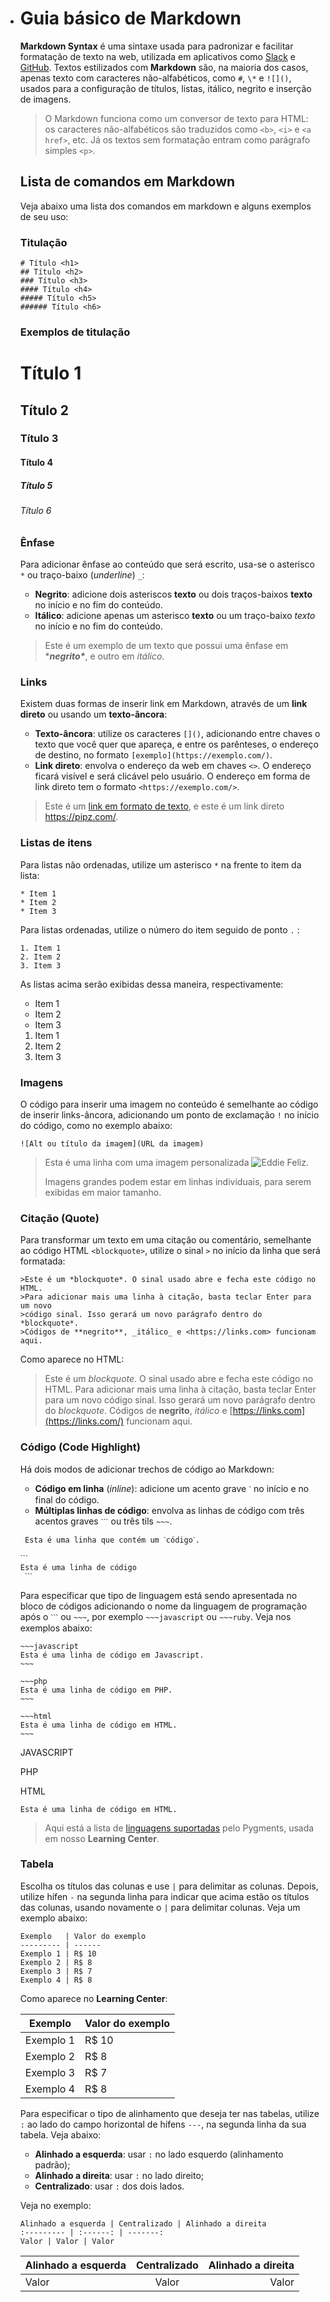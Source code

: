 - # Guia básico de Markdown

  **Markdown Syntax** é uma sintaxe usada para padronizar e facilitar formatação de texto na web, utilizada em aplicativos como [Slack](https://slack.com/) e [GitHub](https://github.com/). Textos estilizados com **Markdown** são, na maioria dos casos, apenas texto com caracteres não-alfabéticos, como `#`, `\*` e `![]()`, usados para a configuração de títulos, listas, itálico, negrito e inserção de imagens.

  > O Markdown funciona como um conversor de texto para HTML: os caracteres não-alfabéticos são traduzidos como `<b>`, `<i>` e `<a href>`, etc. Já os textos sem formatação entram como parágrafo simples `<p>`.

  ## Lista de comandos em Markdown

  Veja abaixo uma lista dos comandos em markdown e alguns exemplos de seu uso:

  ### Titulação

  ```
  # Título <h1>
  ## Título <h2>
  ### Título <h3>
  #### Título <h4>
  ##### Título <h5>
  ###### Título <h6>
  ```

  ### Exemplos de titulação

  # Título 1

  ## Título 2

  ### Título 3

  #### Título 4

  ##### Título 5

  ###### Título 6

  ### Ênfase

  Para adicionar ênfase ao conteúdo que será escrito, usa-se o asterisco `*` ou traço-baixo (*underline*) `_`:

  - **Negrito**: adicione dois asteriscos ****texto**** ou dois traços-baixos __**texto**__ no início e no fim do conteúdo.
  - **Itálico**: adicione apenas um asterisco **texto** ou um traço-baixo _*texto*_ no início e no fim do conteúdo.

  > Este é um exemplo de um texto que possui uma ênfase em ****negrito\****, e outro em _*itálico*_.

  ### Links

  Existem duas formas de inserir link em Markdown, através de um **link direto** ou usando um **texto-âncora**:

  - **Texto-âncora**: utilize os caracteres `[]()`, adicionando entre chaves o texto que você quer que apareça, e entre os parênteses, o endereço de destino, no formato `[exemplo](https://exemplo.com/)`.
  - **Link direto**: envolva o endereço da web em chaves `<>`. O endereço ficará visível e será clicável pelo usuário. O endereço em forma de link direto tem o formato `<https://exemplo.com/>`.

  > Este é um [link em formato de texto](https://docs.pipz.com/central-de-ajuda/learning-center/guia-basico-de-markdown#), e este é um link direto https://pipz.com/.

  ### Listas de itens

  Para listas não ordenadas, utilize um asterisco `*` na frente to item da lista:

  ```
  * Item 1
  * Item 2
  * Item 3
  ```

  Para listas ordenadas, utilize o número do item seguido de ponto `.` :

  ```
  1. Item 1
  2. Item 2
  3. Item 3
  ```

  As listas acima serão exibidas dessa maneira, respectivamente:

  - Item 1
  - Item 2
  - Item 3

  1. Item 1
  2. Item 2
  3. Item 3

  ### Imagens

  O código para inserir uma imagem no conteúdo é semelhante ao código de inserir links-âncora, adicionando um ponto de exclamação `!` no início do código, como no exemplo abaixo:

  ```
  ![Alt ou título da imagem](URL da imagem)
  ```

  > Esta é uma linha com uma imagem personalizada ![Eddie Feliz](https://pipz.com/static/images/blog/eddie.png).
  >
  > Imagens grandes podem estar em linhas individuais, para serem exibidas em maior tamanho.

  ### Citação (Quote)

  Para transformar um texto em uma citação ou comentário, semelhante ao código HTML `<blockquote>`, utilize o sinal `>` no início da linha que será formatada:

  ```
  >Este é um *blockquote*. O sinal usado abre e fecha este código no HTML. 
  >Para adicionar mais uma linha à citação, basta teclar Enter para um novo
  >código sinal. Isso gerará um novo parágrafo dentro do *blockquote*.
  >Códigos de **negrito**, _itálico_ e <https://links.com> funcionam aqui.
  ```

  Como aparece no HTML:

  > Este é um *blockquote*. O sinal usado abre e fecha este código no HTML. Para adicionar mais uma linha à citação, basta teclar Enter para um novo código sinal. Isso gerará um novo parágrafo dentro do *blockquote*. Códigos de **negrito**, *itálico* e [https://links.com](https://links.com/) funcionam aqui.

  ### Código (Code Highlight)

  Há dois modos de adicionar trechos de código ao Markdown:

  - **Código em linha** (*inline*): adicione um acento grave `ˋ` no início e no final do código.
  - **Múltiplas linhas de código**: envolva as linhas de código com três acentos graves `ˋˋˋ` ou três tils `~~~`.

  ```
   Esta é uma linha que contém um ˋcódigoˋ.
  
  ˋˋˋ
  Esta é uma linha de código
   ˋˋˋ
  ```

  Para especificar que tipo de linguagem está sendo apresentada no bloco de códigos adicionando o nome da linguagem de programação após o `ˋˋˋ` ou `~~~`, por exemplo `~~~javascript` ou `~~~ruby`. Veja nos exemplos abaixo:

  ```
  ~~~javascript
  Esta é uma linha de código em Javascript.
  ~~~
  
  ~~~php
  Esta é uma linha de código em PHP.
  ~~~
  
  ~~~html
  Esta é uma linha de código em HTML.
  ~~~
  ```

  JAVASCRIPT

  PHP

  HTML

  ```
  Esta é uma linha de código em HTML.
  ```

  > Aqui está a lista de [linguagens suportadas](http://pygments.org/languages/) pelo Pygments, usada em nosso **Learning Center**.

  ### Tabela

  Escolha os títulos das colunas e use `|` para delimitar as colunas. Depois, utilize hífen `-` na segunda linha para indicar que acima estão os títulos das colunas, usando novamente o `|` para delimitar colunas. Veja um exemplo abaixo:

  ```
  Exemplo   | Valor do exemplo
  --------- | ------
  Exemplo 1 | R$ 10
  Exemplo 2 | R$ 8
  Exemplo 3 | R$ 7
  Exemplo 4 | R$ 8
  ```

  Como aparece no **Learning Center**:

  | Exemplo   | Valor do exemplo |
  | --------- | ---------------- |
  | Exemplo 1 | R$ 10            |
  | Exemplo 2 | R$ 8             |
  | Exemplo 3 | R$ 7             |
  | Exemplo 4 | R$ 8             |

  Para especificar o tipo de alinhamento que deseja ter nas tabelas, utilize `:` ao lado do campo horizontal de hífens `---`, na segunda linha da sua tabela. Veja abaixo:

  - **Alinhado a esquerda**: usar `:` no lado esquerdo (alinhamento padrão);
  - **Alinhado a direita**: usar `:` no lado direito;
  - **Centralizado**: usar `:` dos dois lados.

  Veja no exemplo:

  ```
  Alinhado a esquerda | Centralizado | Alinhado a direita
  :--------- | :------: | -------:
  Valor | Valor | Valor
  ```

  | Alinhado a esquerda | Centralizado | Alinhado a direita |
  | :------------------ | :----------: | -----------------: |
  | Valor               |    Valor     |              Valor |
